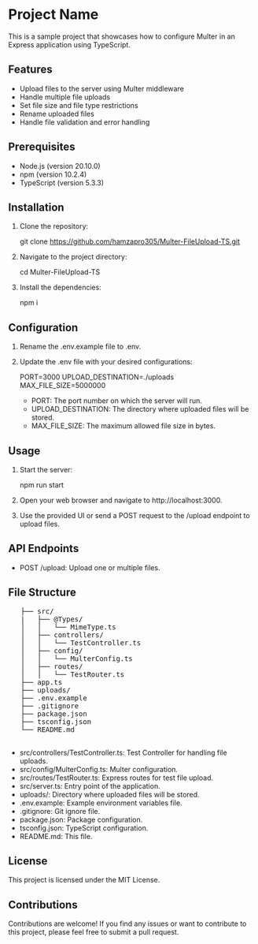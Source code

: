 # Project Name

This is a sample project that showcases how to configure Multer in an Express application using TypeScript.

## Features

- Upload files to the server using Multer middleware
- Handle multiple file uploads
- Set file size and file type restrictions
- Rename uploaded files
- Handle file validation and error handling

## Prerequisites

- Node.js (version 20.10.0)
- npm (version 10.2.4)
- TypeScript (version 5.3.3)

## Installation

1. Clone the repository:

   git clone https://github.com/hamzapro305/Multer-FileUpload-TS.git

2. Navigate to the project directory:

   cd Multer-FileUpload-TS

3. Install the dependencies:

   npm i

## Configuration

1. Rename the .env.example file to .env.

2. Update the .env file with your desired configurations:

   PORT=3000
   UPLOAD_DESTINATION=./uploads
   MAX_FILE_SIZE=5000000

   - PORT: The port number on which the server will run.
   - UPLOAD_DESTINATION: The directory where uploaded files will be stored.
   - MAX_FILE_SIZE: The maximum allowed file size in bytes.

## Usage

1. Start the server:

   npm run start

2. Open your web browser and navigate to http://localhost:3000.

3. Use the provided UI or send a POST request to the /upload endpoint to upload files.

## API Endpoints

- POST /upload: Upload one or multiple files.

## File Structure
   <pre>
   ├── src/
   |   ├── @Types/
   │   │   └── MimeType.ts
   │   ├── controllers/
   │   │   └── TestController.ts
   │   ├── config/
   │   │   └── MulterConfig.ts
   │   ├── routes/
   │   │   └── TestRouter.ts
   ├── app.ts
   ├── uploads/
   ├── .env.example
   ├── .gitignore
   ├── package.json
   ├── tsconfig.json
   └── README.md
   </pre>

   - src/controllers/TestController.ts: Test Controller for handling file uploads.
   - src/config/MulterConfig.ts: Multer configuration.
   - src/routes/TestRouter.ts: Express routes for test file upload.
   - src/server.ts: Entry point of the application.
   - uploads/: Directory where uploaded files will be stored.
   - .env.example: Example environment variables file.
   - .gitignore: Git ignore file.
   - package.json: Package configuration.
   - tsconfig.json: TypeScript configuration.
   - README.md: This file.

## License

This project is licensed under the MIT License.

## Contributions

Contributions are welcome! If you find any issues or want to contribute to this project, please feel free to submit a pull request.
